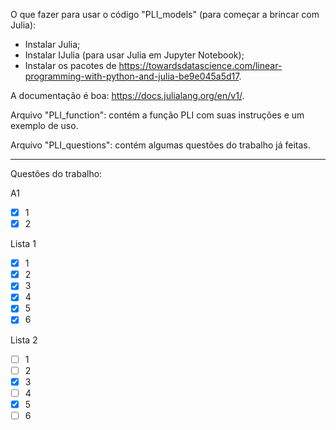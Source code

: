 O que fazer para usar o código "PLI_models" (para começar a brincar com Julia):
- Instalar Julia;
- Instalar IJulia (para usar Julia em Jupyter Notebook);
- Instalar os pacotes de https://towardsdatascience.com/linear-programming-with-python-and-julia-be9e045a5d17.

A documentação é boa: https://docs.julialang.org/en/v1/.

Arquivo "PLI_function": contém a função PLI com suas instruções e um exemplo de uso.

Arquivo "PLI_questions": contém algumas questões do trabalho já feitas.
___
Questões do trabalho:

A1
- [x] 1
- [x] 2

Lista 1
- [x] 1
- [x] 2
- [x] 3
- [x] 4
- [x] 5
- [x] 6

Lista 2
- [ ] 1
- [ ] 2
- [x] 3
- [ ] 4
- [x] 5
- [ ] 6
